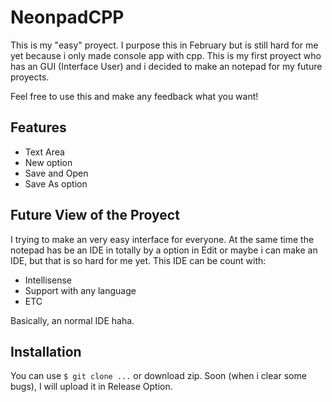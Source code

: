 # NeonpadCPP

This is my "easy" proyect. I purpose this in February but is still hard for me yet because i only made console app with cpp. This is my first proyect who has an GUI (Interface User) and i decided to make an notepad for my future proyects.

Feel free to use this and make any feedback what you want!

## Features
 - Text Area
 - New option
 - Save and Open
 - Save As option

## Future View of the Proyect
I trying to make an very easy interface for everyone. At the same time the notepad has be an IDE in totally by a option in Edit or maybe i can make an IDE, but that is so hard for me yet. This IDE can be count with:
  - Intellisense
  - Support with any language
  - ETC

Basically, an normal IDE haha.

## Installation
You can use ```$ git clone ...``` or download zip. Soon (when i clear some bugs), I will upload it in Release Option.
